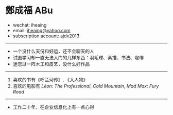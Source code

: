 # 鄭成福 ABu

 - wechat: iheaing
 - email: iheaing@yahoo.com
 - subscription account: ajdx2013

 ***

 - 一个没什么天份和好运，还不会聊天的人
 - 试图学习却一直无法入门的几样东西：羽毛球、素描、书法、咖啡
 - 迷恋过一阵木工和皮艺，没什么好作品

 ***
 1. 喜欢的书有《呼兰河传》, 《大人物》
 1. 喜欢的电影有 *Léon: The Professional*, *Cold Mountain*, *Mad Max: Fury Road*

 ***
 - 工作二十年，在企业信息化上有一点心得
